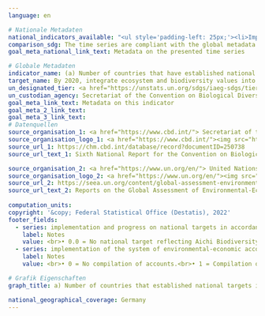 ```yaml
---
language: en    

# Nationale Metadaten    
national_indicators_available: "<ul style='padding-left: 25px;'><li>Implementation and progress on national targets in accordance with or similar to Aichi Biodiversity Target 2 of the Strategic Plan for Biodiversity 2011-2020</li> <li> Implementation of the System of Environmental-Economic Accounting (SEEA)</li></ul>"    
comparison_sdg: The time series are compliant with the global metadata.    
goal_meta_national_link_text: Metadata on the presented time series    

# Globale Metadaten    
indicator_name: (a) Number of countries that have established national targets in accordance with or similar to Aichi Biodiversity Target 2 of the Strategic Plan for Biodiversity 2011–2020 in their national biodiversity strategy and action plans and the progress reported towards these targets; and (b) integration of biodiversity into national accounting and reporting systems, defined as implementation of the System of Environmental-Economic Accounting    
target_name: By 2020, integrate ecosystem and biodiversity values into national and local planning, development processes, poverty reduction strategies and accounts    
un_designated_tier: <a href="https://unstats.un.org/sdgs/iaeg-sdgs/tier-classification/" title="Click here for more information on the UN tier classification."  target="_blank">Tier I/II</a>    
un_custodian_agency: Secretariat of the Convention on Biological Diversity (CBD-Secretariat)<br>United Nations Environment Programme (UNEP)    
goal_meta_link_text: Metadata on this indicator    
goal_meta_2_link_text:     
goal_meta_3_link_text:         
# Datenquellen
source_organisation_1: <a href="https://www.cbd.int/"> Secretariat of the Convention on Biological Diversity </a>
source_organisation_logo_1: <a href="https://www.cbd.int/"><img src="https://g205sdgs.github.io/sdg-indicators/public/OrgImgEn/cbd.png" alt="Logo cbd" style="height:60px; width:148px"/></a>
source_url_1: https://chm.cbd.int/database/record?documentID=250738
source_url_text_1: Sixth National Report for the Convention on Biological Diversity

source_organisation_2: <a href="https://www.un.org/en/"> United Nations (UN) </a>
source_organisation_logo_2: <a href="https://www.un.org/en/"><img src="https://g205sdgs.github.io/sdg-indicators/public/OrgImgEn/un.png" alt="Logo un" style="height:60px; width:148px"/></a>
source_url_2: https://seea.un.org/content/global-assessment-environmental-economic-accounting
source_url_text_2: Reports on the Global Assessment of Environmental-Economic Accounting and Supporting Statistics
    
computation_units:    
copyright: '&copy; Federal Statistical Office (Destatis), 2022'    
footer_fields:
  - series: implementation and progress on national targets in accordance with or similar to aichi biodiversity target 2 of the strategic plan for biodiversity 2011-2020
    label: Notes
    value: <br>• 0.0 = No national target reflecting Aichi Biodiversity Target 2.<br>• 0.2 = National target exists, but moving away from it.<br>• 0.4 = National target exists, but no progress.<br>• 0.6 = National target exists and progress is there, but at as insufficient rate.<br>• 0.8 = National target exists and progress is on track to achieve it.<br>• 1.0 = National target exists and progress is on track to exceed it.<br>• Data is only available from 2019.
  - series: implementation of the system of environmental-economic accounting (seea)
    label: Notes
    value: <br>• 0 = No compilation of accounts.<br>• 1 = Compilation of accounts.<br>• 2 = Dissemination of accounts.<br>• 3 = Regular compilation and dissemination of accounts.    

# Grafik Eigenschaften    
graph_title: a) Number of countries that established national targets in accordance with Aichi Biodiversity Target 2 of the Strategic Plan for Biodiversity 2011–2020 in their National Biodiversity Strategy and Action Plan (NBSAP) and the progress reported towards these targets    

national_geographical_coverage: Germany    
---
```


<span></span>